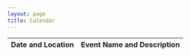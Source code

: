 ```yaml
---
layout: page
title: Calendar
---
```


<html>
<body>
    <style>
        /* Add this style block */
        #events-list td:first-child {
            width: 40%; /* Adjust this value as needed */
        }
        #events-list td:last-child {
            width: 60%; /* Adjust this value as needed */
        }
    </style>
    <table>
        <thead>
            <tr>
                <th>Date and Location</th>
                <th>Event Name and Description</th>
            </tr>
        </thead>
        <tbody id="events-list"></tbody>
    </table>
    <script src="script.js"></script>
</body>
</html>
